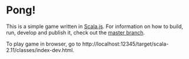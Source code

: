 Pong!
==============

This is a simple game written in [Scala.js](http://www.scala-js.org/). For information on how to build, run, develop and publish it, check out the [master branch](https://github.com/lihaoyi/workbench-example-app). 

To play game in browser, go to http://localhost:12345/target/scala-2.11/classes/index-dev.html.
